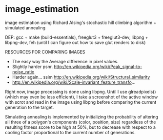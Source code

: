 # image_estimation
image estimation using Richard Alsing's stochastic hill climbing algorithm + simulated annealing

DEP: gcc + make (build-essentials), freeglut3 + freeglut3-dev, libpng + libpng-dev, feh (until I can figure out how to save glut renders to disk)
	
RESOURCES FOR COMPARING IMAGES

 * The easy way the Average difference in pixel values.
 * Slightly harder psnr. http://en.wikipedia.org/wiki/Peak_signal-to-noise_ratio
 * Harder again... ssim http://en.wikipedia.org/wiki/Structural_similarity
 * http://en.wikipedia.org/wiki/Scale-invariant_feature_transfo...


Right now, image processing is done using libpng. Until I use glreadpixels() (which may even be less efficient), I take a screenshot of the active window with scrot and read in the image using libpng before
comparing the current generation to the target. 

Simulating annealing is implemented by initializing the probability of altering all three of a polygon's components (color, position, size) regardless of the resulting fitness score to be high at 50%, but to decrease with respect to a cooling factor proportional to the current number of generations.